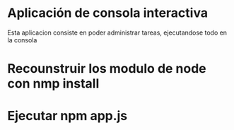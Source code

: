 # Aplicación de consola interactiva

Esta aplicacion consiste en poder administrar tareas, ejecutandose todo en la consola

# Recounstruir los modulo de node con nmp install

# Ejecutar npm app.js

